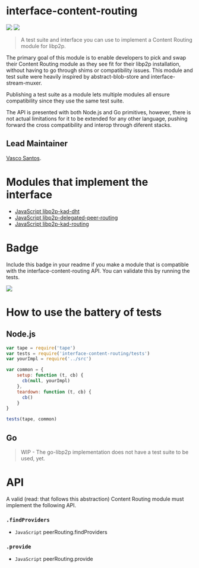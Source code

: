 interface-content-routing
=====================

[![](https://img.shields.io/badge/made%20by-Protocol%20Labs-blue.svg?style=flat-square)](http://ipn.io)
[![](https://img.shields.io/badge/freenode-%23ipfs-blue.svg?style=flat-square)](http://webchat.freenode.net/?channels=%23ipfs)

> A test suite and interface you can use to implement a Content Routing module for libp2p.

The primary goal of this module is to enable developers to pick and swap their Content Routing module as they see fit for their libp2p installation, without having to go through shims or compatibility issues. This module and test suite were heavily inspired by abstract-blob-store and interface-stream-muxer.

Publishing a test suite as a module lets multiple modules all ensure compatibility since they use the same test suite.

The API is presented with both Node.js and Go primitives, however, there is not actual limitations for it to be extended for any other language, pushing forward the cross compatibility and interop through diferent stacks.

## Lead Maintainer

[Vasco Santos](https://github.com/vasco-santos).

# Modules that implement the interface

- [JavaScript libp2p-kad-dht](https://github.com/libp2p/js-libp2p-kad-dht)
- [JavaScript libp2p-delegated-peer-routing](https://github.com/libp2p/js-libp2p-delegated-peer-routing)
- [JavaScript libp2p-kad-routing](https://github.com/libp2p/js-libp2p-kad-routing)

# Badge

Include this badge in your readme if you make a module that is compatible with the interface-content-routing API. You can validate this by running the tests.

![](https://raw.githubusercontent.com/libp2p/interface-content-routing/master/img/badge.png)

# How to use the battery of tests

## Node.js

```javascript
var tape = require('tape')
var tests = require('interface-content-routing/tests')
var yourImpl = require('../src')

var common = {
    setup: function (t, cb) {
      cb(null, yourImpl)
    },
    teardown: function (t, cb) {
      cb()
    }
}

tests(tape, common)
```

## Go

> WIP - The go-libp2p implementation does not have a test suite to be used, yet.

# API

A valid (read: that follows this abstraction) Content Routing module must implement the following API.

### `.findProviders`

- `JavaScript` peerRouting.findProviders

### `.provide`

- `JavaScript` peerRouting.provide
